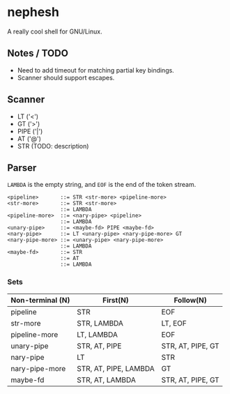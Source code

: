 # nephesh

A really cool shell for GNU/Linux.

## Notes / TODO

- Need to add timeout for matching partial key bindings.
- Scanner should support escapes.

## Scanner

- LT ('<')
- GT ('>')
- PIPE ('|')
- AT ('@')
- STR (TODO: description)

## Parser

`LAMBDA` is the empty string, and `EOF` is the end of the token stream.

```
<pipeline>       ::= STR <str-more> <pipeline-more>
<str-more>       ::= STR <str-more>
                 ::= LAMBDA
<pipeline-more>  ::= <nary-pipe> <pipeline>
                 ::= LAMBDA
<unary-pipe>     ::= <maybe-fd> PIPE <maybe-fd>
<nary-pipe>      ::= LT <unary-pipe> <nary-pipe-more> GT
<nary-pipe-more> ::= <unary-pipe> <nary-pipe-more>
                 ::= LAMBDA
<maybe-fd>       ::= STR
                 ::= AT
                 ::= LAMBDA
```

### Sets

| Non-terminal (N) | First(N)              | Follow(N)         |
| ---------------- | --------------------- | ----------------- |
| pipeline         | STR                   | EOF               |
| str-more         | STR, LAMBDA           | LT, EOF           |
| pipeline-more    | LT, LAMBDA            | EOF               |
| unary-pipe       | STR, AT, PIPE         | STR, AT, PIPE, GT |
| nary-pipe        | LT                    | STR               |
| nary-pipe-more   | STR, AT, PIPE, LAMBDA | GT                |
| maybe-fd         | STR, AT, LAMBDA       | STR, AT, PIPE, GT |
